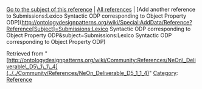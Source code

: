 [Go to the subject of this reference](../../Submissions/Lexico_Syntactic_ODP_corresponding_to_Object_Property_ODP "Submissions:Lexico Syntactic ODP corresponding to Object Property ODP") | [All references](../../Community/References.1 "Community:References") | [Add another reference to Submissions:Lexico Syntactic ODP corresponding to Object Property ODP](http://ontologydesignpatterns.org/wiki/Special:AddData/Reference?Reference[Subject]=Submissions:Lexico Syntactic ODP corresponding to Object Property ODP&subject=Submissions:Lexico Syntactic ODP corresponding to Object Property ODP)


Retrieved from "[http://ontologydesignpatterns.org/wiki/Community:References/NeOn\_Deliverable\_D5\_1\_1\_4](../../Community/References/NeOn_Deliverable_D5_1_1_4)"
 [Category](http://ontologydesignpatterns.org/wiki/Special:Categories "Special:Categories"): [Reference](../../Category/Reference "Category:Reference")
